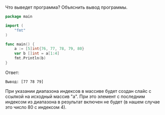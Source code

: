 Что выведет программа? Объяснить вывод программы.

```go
package main

import (
    "fmt"
)

func main() {
    a := [5]int{76, 77, 78, 79, 80}
    var b []int = a[1:4]
    fmt.Println(b)
}
```

Ответ:
```
Вывод: [77 78 79]
```
При указании диапазона индексов в массиве будет создан слайс с ссылкой на исходный массив "a". При это элемент с
последним индексом из диапазона в результат включен не будет (в нашем случае это число 80 с индексом 4).


